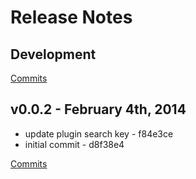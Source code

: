 # Release Notes

## Development

[Commits](https://github.com/jhudson8/gwm-sass/compare/v0.0.2...master)

## v0.0.2 - February 4th, 2014

- update plugin search key - f84e3ce
- initial commit - d8f38e4

[Commits](https://github.com/jhudson8/gwm-sass/compare/84b3ff2...v0.0.2)
